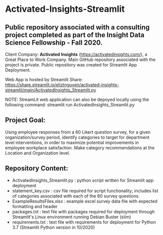 # Activated-Insights-Streamlit
## Public repository associated with a consulting project completed as part of the Insight Data Science Fellowship - Fall 2020.
Client Company: **Activated Insights** (https://activatedinsights.com/), a Great Place to Work Company.
Main GitHub repository associated with the project is private.
Public repository was created for Streamlit App Deployment.

Web App is hosted by Streamlit Share: https://share.streamlit.io/eliztnguyen/activated-insights-streamlit/main/ActivatedInsights_Streamlit.py

NOTE: StreamLit web application can also be depoyed locally using the following command: streamlit run ActivatedInsights_Streamlit.py

## Project Goal:
Using employee responses from a 60 Likert question survey, for a given organization/survey period, identify categories to target for department level interventions, in order to maximize potential improvements in employee workplace satisfaction. Make category recommendations at the Location and Organization level.

## Repository Content:
* ActivatedInsights_Streamlit.py : python script written for Streamlit app deployment
* statement_key.csv : csv file required for script functionality; includes list of categories associated with each of the 60 survey questions.
* ExampleResultsFiles.xlsx : example excel survey data file with expected formatting and header
* packages.txt : text file with packages required for deployment through Streamlit's Linux environment running Debian Buster (slim)
* requirements.txt : text file with requirements for deployment for Python 3.7 (Streamlit Python version in 10/2020)



